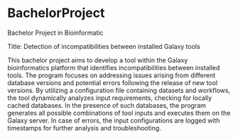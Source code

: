 # BachelorProject
Bachelor Project in Bioinformatic

Title: Detection of incompatibilities between installed Galaxy tools

This bachelor project aims to develop a tool within the Galaxy bioinformatics platform that identifies incompatibilities between installed tools. The program focuses on addressing issues arising from different database versions and potential errors following the release of new tool versions. By utilizing a configuration file containing datasets and workflows, the tool dynamically analyzes input requirements, checking for locally cached databases. In the presence of such databases, the program generates all possible combinations of tool inputs and executes them on the Galaxy server. In case of errors, the input configurations are logged with timestamps for further analysis and troubleshooting.
